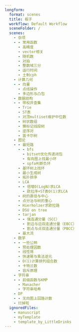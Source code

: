 ```yaml
---
longform:
  format: scenes
  title: 板子
  workflow: Default Workflow
  sceneFolder: /
  scenes:
    - 杂项
    - - 常用函数
      - 高精度
      - vector相关
      - 随机数
      - 对拍
      - 整数域三分
      - 运行时间
      - 土制cph
    - 计算几何
    - - 向量
      - 点线操作
      - 多边形与凸包
    - 数据结构
    - - 带权并查集
      - Trie
      - ST表
      - 对顶multiset维护中位数
      - 树状数组
      - 懒标记线段树
      - 逆序对
      - 笛卡尔树
    - 图论
    - - 最短路
      - - bfs
        - bitset优化传递闭包
        - 有向图上找最小环
        - spfa判断负环
      - 基环树上找环
      - 最小生成树
      - 拓扑排序
      - LCA
      - - 倍增O(LogN)求LCA
        - 欧拉序+ST表O(1)求LCA
      - 树的直径与中心
      - 点分治与树的重心
      - Hierholzer求欧拉路
      - DSU on tree
      - tarjan
      - - 强连通分量（SCC）
        - 割边与边双连通分量（EBCC）
        - 割点与点双连通分量（PBCC）
      - 最大流
    - 数学
    - - 一些公柿
      - 预处理因数
      - 线性筛
      - 快速幂与乘法逆元
      - O(1)计算排列组合数
      - 卡特兰数
      - 容斥原理
    - 字符串
    - - 前缀函数与KMP
      - Manacher
      - 字符串哈希
    - DP
    - - 无向图上回路计数
    - 烂掉啦
  ignoredFiles:
    - manuscript
    - myTemplate
    - template_by_LittleDrinks
---
```

